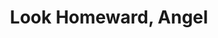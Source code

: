 ---
title: Look Homeward, Angel
year: 1966
opening_date: 1966-05-20
closing_date: 1966-05-28
layout: productions
image:
image_caption:
image_credit:
playbill:
category:
details:
  Theatre: Theatre Jacksonville
  Venue: Little Theatre
cast:
  Ben Gant: Robert L. Smith
  Mrs. Marie "Fatty" Pert: Doris Thornhill
  Helen Gant Barton: Pat McCoy
  Hugh Barton: Peter Bradford
  Eliza Gant: Marion Conner
  Will Pentland: Charles Brock
  Eugene Gant: Larry Riddle
  Jake Clatt: Edward Von Rosenberger
  Mrs. Clatt: Debbie Krobalski
  Florry Mangle: Jackie Johnston
  Child: 
    - Pam Nearhoof
    - Mary Lou Bessent
    - David Witten
    - Jimmy Bauer
  Mrs. Snowden: Mary Frances Thornhill
  Mr. Farrel: Fernando Velandia
  Miss Brown: Carolyn Courreges
  Laura James: Marcy Massaniso
  W. O. Grant: Paul Galloway
  Dr. Maguire: Lowell King
  Tarkinton: Sam Helfrich
  Madame Elizabeth: Phyllis King
  Luke Gant: Tom Bridwell
  A Sailor: Robert Myers
crew:
  Director: George Ballis
  Technical Director: Larry Riddle
  Production Designer: Nan Parker Williams
  Stage Manager: Robert Myers
  Assistant Stage Manager: Tom Bridwell
  Lighting: 
    - William Cudlipp
    - Dave Thomas
    - Lois Stewart
  Costumes: 
    - Lois Stewart
    - Ruth Coleman
    - Mary Frances Thornhill
    - Gertrude Berman
  Properties: 
    - Galdys Dale
    - Ellen Black
    - Joanne Coburn
    - Lois Stewart
    - Peggy Miller
    - Esther Barnes
    - Judy Pryor
    - Laurie Bauer
  Make-up: 
    - Nita James 
    - Doris Thornhill
  Sound: Dave Kent
  Scenery: 
    - Dave Kent
    - Clyde Williams
    - Mike McDermott
    - Louis Stewart
    - A. Ira Fink
    - Charles Vance
    - Sam Helfrich
    - Bill Aust
    - Norman Howard
    - Dave Thomas
    - Alice Dill
external_links:
---
